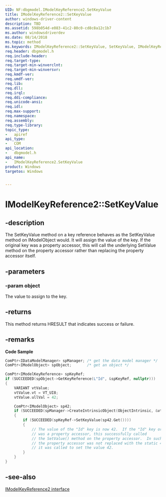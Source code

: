 ```yaml
---
UID: NF:dbgmodel.IModelKeyReference2.SetKeyValue
title: IModelKeyReference2::SetKeyValue
author: windows-driver-content
description: TBD
ms.assetid: 598b054d-e083-41c2-80c0-cd8c8a12c1b7
ms.author: windowsdriverdev
ms.date: 08/14/2018
ms.topic: method
ms.keywords: IModelKeyReference2::SetKeyValue, SetKeyValue, IModelKeyReference2.SetKeyValue, IModelKeyReference2::SetKeyValue, IModelKeyReference2.SetKeyValue
req.header: dbgmodel.h
req.include-header:
req.target-type:
req.target-min-winverclnt:
req.target-min-winversvr:
req.kmdf-ver:
req.umdf-ver:
req.lib:
req.dll:
req.irql: 
req.ddi-compliance:
req.unicode-ansi:
req.idl:
req.max-support:
req.namespace:
req.assembly:
req.type-library: 
topic_type: 
-	apiref
api_type: 
-	COM
api_location: 
-	dbgmodel.h
api_name: 
-	IModelKeyReference2.SetKeyValue
product: Windows
targetos: Windows


---
```


# IModelKeyReference2::SetKeyValue


## -description

The SetKeyValue method on a key reference behaves as the SetKeyValue method on IModelObject would. It will assign the value of the key. If the original key was a property accessor, this will call the underlying SetValue method on the property accessor rather than replacing the property accessor itself. 

## -parameters

### -param object
The value to assign to the key.

## -returns
This method returns HRESULT that indicates success or failure.

## -remarks

**Code Sample**

```cpp
ComPtr<IDataModelManager> spManager; /* get the data model manager */
ComPtr<IModelObject> spObject;       /* get an object */

ComPtr<IModelKeyReference> spKeyRef;
if (SUCCEEDED(spObject->GetKeyReference(L"Id", &spKeyRef, nullptr)))
{
    VARIANT vtValue;
    vtValue.vt = VT_UI8;
    vtValue.ullVal = 42;

    ComPtr<IModelObject> sp42;
    if (SUCCEEDED(spManager->CreateIntrinsicObject(ObjectIntrinsic, &vtValue, &sp42)))
    {
        if (SUCCEEDED(spKeyRef->SetKeyValue(sp42.Get())))
        {
            // The value of the "Id" key is now 42.  If the "Id" key originally 
            // was a property accessor, this successfully called
            // the SetValue() method on the property accessor.  In such a case, 
            // the property accessor was not replaced with the static 42, 
            // it was called to set the value 42.
        }
    }
}
```

## -see-also

[IModelKeyReference2 interface](nn-dbgmodel-imodelkeyreference2.md)